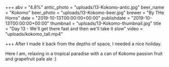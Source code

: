 +++
abv = "4.8%"
antic_photo = "uploads/13-Kokomo-antic.jpg"
beer_name = "Kokomo"
beer_photo = "uploads/13-Kokomo-beer.jpg"
brewer = "By THe Horns"
date = "2019-10-13T00:00:00+00:00"
publishdate = "2019-10-13T00:00:00+00:00"
thumbnail = "uploads/13-Kokomo-thumbnail.jpg"
title = "Day 13 - We'll get there fast and then we'll take it slow"
video = "uploads/kokomo_tall.mp4"

+++
After I made it back from the depths of space, I needed a nice holiday.

Here I am, relaxing in a tropical paradise with a can of Kokomo passion fruit and grapefruit pale ale :)